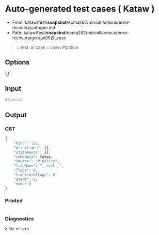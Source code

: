 # Auto-generated test cases ( Kataw )
- From: kataw/test/__snapshot__/ecma262/miscellaneous/error-recovery/autogen.md
- Path: kataw/test/__snapshot__/ecma262/miscellaneous/error-recovery/gen/ax002f_case
> :: test: a/ case
> :: case: #!police
## Options

`````js
{}
`````
## Input

`````js
#!police
`````
## Output

### CST

```javascript
{
    "kind": 122,
    "directives": [],
    "statements": [],
    "isModule": false,
    "source": "#!police",
    "fileName": "__root__",
    "flags": 0,
    "transformFlags": 0,
    "start": 0,
    "end": 8
}
```

### Printed

```javascript

```

### Diagnostics

```javascript
✔ No errors
```

